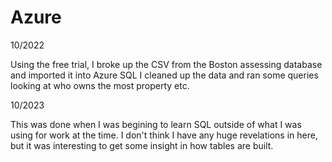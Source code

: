 # Azure
10/2022

Using the free trial, I broke up the CSV from the Boston assessing database and imported it into Azure SQL
I cleaned up the data and ran some queries looking at who owns the most property etc.


10/2023

This was done when I was begining to learn SQL outside of what I was using for work at the time. I don't think I have any huge revelations in here, but it was interesting to get some insight in how tables are built.
